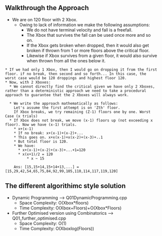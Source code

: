 ## Walkthrough the Approach
   * We are on 120 floor with 2 Xbox.
     * Owing to lack of information we make the following assumptions:
       * We do not have terminal velocity and fall is a freefall.
       * The Xbox that survives the fall can be used once more and so on.
       * If the Xbox gets broken when dropped, then it would also get broken if thrown from 1 or more floors above the critical floor.
       * Likewise if Xbox survives from a given floor, it would also survive when thrown from all the ones below it.

    * If we had only 1 Xbox, then I would go on dropping it from the first floor. if no break, then second and so forth... In this case, the worst case would be 120 droppings and highest floor 120.
    * Now, with 2 Xboxes:
      * We cannot directly find the critical given we have only 2 Xboxes, rather than a deterministic approach we need to take a procedural approach to guarantee that the 2 Xboxes will always work.

      * We write the approach mathematically as follows:
        Let's assume the first attempt is on 'Zth' floor.
        If Xbox breaks, we try remaining (Z-1) floors one by one. Worst Case (x trials)
      * If Xbox does not break, we move (x-1) floors up (not exceeding x floor). Now we have (x-1) trials.
        * x+(x-1)
        * If no break: x+(x-1)+(x-2)+...
        * This goes on. x+x(x-1)+x(x-2)+(x-3)+..1
        * But total floor is 120.
        * We have:
          * x+(x-1)+(x-2)+(x-3)+...+1=120
          * x(x+1)/2 = 120
              * x ~ 15

        Ans: [15,15+14,15+14+13,...] =  [15,29,42,54,65,75,84,92,99,105,110,114,117,119,120]

## The different algorithimc style solution
  * Dynamic Programming --> Q01DynamicProgramming.cpp
      * Space Complexity: O(Xbox*floors)
      * Time Complexity: O(Xbox+Floors)+O(Xbox*Floors)
  * Further Optimised version using Combinatorics --> Q01_further_optimised.cpp
      * Space Complexity: O(1)
      * Time Complexity: O(Xboxlog(Floors))
